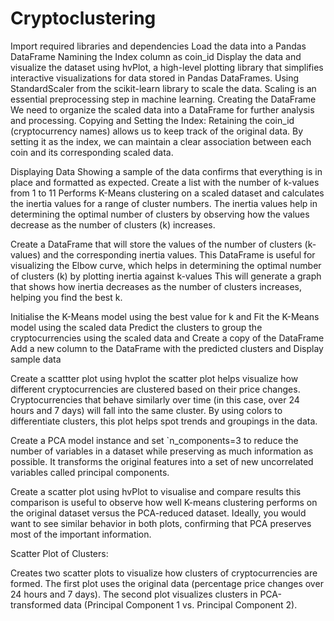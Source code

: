 # Cryptoclustering
Import required libraries and dependencies
Load the data into a Pandas DataFrame
Namining the Index column as coin_id
Display the data and visualize the dataset using hvPlot, a high-level plotting library that simplifies interactive visualizations for data stored in Pandas DataFrames. 
Using StandardScaler from the scikit-learn library to scale the data. Scaling is an essential preprocessing step in machine learning.
Creating the DataFrame We need to organize the scaled data into a DataFrame for further analysis and processing.
Copying and Setting the Index: Retaining the coin_id (cryptocurrency names) allows us to keep track of the original data. By setting it as the index, we can maintain a clear association between each coin and its corresponding scaled data.

Displaying Data Showing a sample of the data confirms that everything is in place and formatted as expected.
Create a list with the number of k-values from 1 to 11
Performs K-Means clustering on a scaled dataset and calculates the inertia values for a range of cluster numbers. The inertia values help in determining the optimal number of clusters by observing how the values decrease as the number of clusters (k) increases.

Create a DataFrame that will store the values of the number of clusters (k-values) and the corresponding inertia values. This DataFrame is useful for visualizing the Elbow curve, which helps in determining the optimal number of clusters (k) by plotting inertia against k-values
This will generate a graph that shows how inertia decreases as the number of clusters increases, helping you find the best k.

Initialise the K-Means model using the best value for k and Fit the K-Means model using the scaled data
Predict the clusters to group the cryptocurrencies using the scaled data and  Create a copy of the DataFrame
Add a new column to the DataFrame with the predicted clusters and Display sample data

Create a scattter plot using hvplot the scatter plot helps visualize how different cryptocurrencies are clustered based on their price changes. Cryptocurrencies that behave similarly over time (in this case, over 24 hours and 7 days) will fall into the same cluster. By using colors to differentiate clusters, this plot helps spot trends and groupings in the data.

Create a PCA model instance and set `n_components=3 to reduce the number of variables in a dataset while preserving as much information as possible. It transforms the original features into a set of new uncorrelated variables called principal components.

Create a scatter plot using hvPlot to visualise and compare results this comparison is useful to observe how well K-means clustering performs on the original dataset versus the PCA-reduced dataset. Ideally, you would want to see similar behavior in both plots, confirming that PCA preserves most of the important information.

Scatter Plot of Clusters:

Creates two scatter plots to visualize how clusters of cryptocurrencies are formed.
The first plot uses the original data (percentage price changes over 24 hours and 7 days).
The second plot visualizes clusters in PCA-transformed data (Principal Component 1 vs. Principal Component 2).
